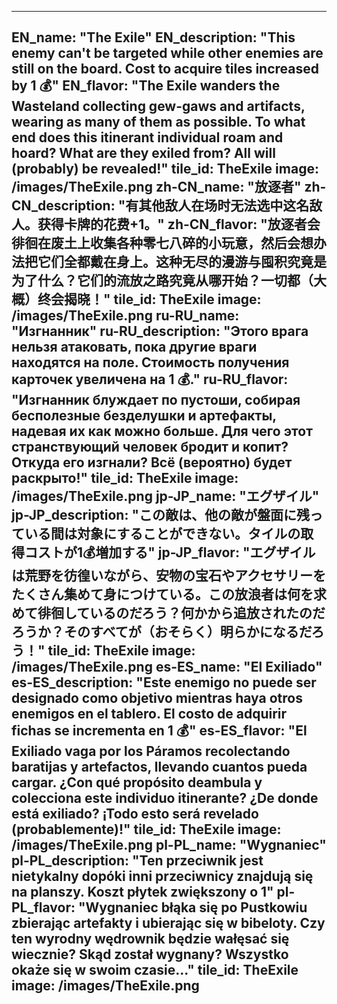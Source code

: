 ---

EN_name: "The Exile"
EN_description: "This enemy can't be targeted while other enemies are still on the board.  Cost to acquire tiles increased by 1 💰"
EN_flavor: "The Exile wanders the Wasteland collecting gew-gaws and artifacts, wearing as many of them as possible. To what end does this itinerant individual roam and hoard? What are they exiled from? All will (probably) be revealed!"
tile_id: TheExile
image: /images/TheExile.png
zh-CN_name: "放逐者"
zh-CN_description: "有其他敌人在场时无法选中这名敌人。获得卡牌的花费+1。"
zh-CN_flavor: "放逐者会徘徊在废土上收集各种零七八碎的小玩意，然后会想办法把它们全都戴在身上。这种无尽的漫游与囤积究竟是为了什么？它们的流放之路究竟从哪开始？一切都（大概）终会揭晓！"
tile_id: TheExile
image: /images/TheExile.png
ru-RU_name: "Изгнанник"
ru-RU_description: "Этого врага нельзя атаковать, пока другие враги находятся на поле. Стоимость получения карточек увеличена на 1 💰."
ru-RU_flavor: "Изгнанник блуждает по пустоши, собирая бесполезные безделушки и артефакты, надевая их как можно больше. Для чего этот странствующий человек бродит и копит? Откуда его изгнали? Всё (вероятно) будет раскрыто!"
tile_id: TheExile
image: /images/TheExile.png
jp-JP_name: "エグザイル"
jp-JP_description: "この敵は、他の敵が盤面に残っている間は対象にすることができない。タイルの取得コストが1💰増加する"
jp-JP_flavor: "エグザイルは荒野を彷徨いながら、安物の宝石やアクセサリーをたくさん集めて身につけている。この放浪者は何を求めて徘徊しているのだろう？何かから追放されたのだろうか？そのすべてが（おそらく）明らかになるだろう！"
tile_id: TheExile
image: /images/TheExile.png
es-ES_name: "El Exiliado"
es-ES_description: "Este enemigo no puede ser designado como objetivo mientras haya otros enemigos en el tablero. El costo de adquirir fichas se incrementa en 1 💰"
es-ES_flavor: "El Exiliado vaga por los Páramos recolectando baratijas y artefactos, llevando cuantos pueda cargar. ¿Con qué propósito deambula y colecciona este individuo itinerante? ¿De donde está exiliado? ¡Todo esto será revelado (probablemente)!"
tile_id: TheExile
image: /images/TheExile.png
pl-PL_name: "Wygnaniec"
pl-PL_description: "Ten przeciwnik jest nietykalny dopóki inni przeciwnicy znajdują się na planszy. Koszt płytek zwiększony o 1"
pl-PL_flavor: "Wygnaniec błąka się po Pustkowiu zbierając artefakty i ubierając się w bibeloty. Czy ten wyrodny wędrownik będzie wałęsać się wiecznie? Skąd został wygnany? Wszystko okaże się w swoim czasie..."
tile_id: TheExile
image: /images/TheExile.png
---